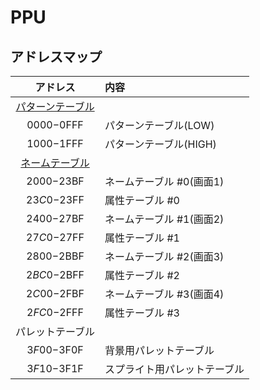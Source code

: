 # PPU
## アドレスマップ
|アドレス|内容|
|:-:|:-|
|[パターンテーブル](https://github.com/lilca/Interfaces/blob/master/FAMICOM/PPU/PatternTable.md)||
|$0000-$0FFF|パターンテーブル(LOW)|
|$1000-$1FFF|パターンテーブル(HIGH)|
|[ネームテーブル](https://github.com/lilca/Interfaces/blob/master/FAMICOM/PPU/NameTable.md)||
|$2000-$23BF|ネームテーブル #0(画面1)|
|$23C0-$23FF|属性テーブル #0|
|$2400-$27BF|ネームテーブル #1(画面2)|
|$27C0-$27FF|属性テーブル #1|
|$2800-$2BBF|ネームテーブル #2(画面3)|
|$2BC0-$2BFF|属性テーブル #2|
|$2C00-$2FBF|ネームテーブル #3(画面4)|
|$2FC0-$2FFF|属性テーブル #3|
|パレットテーブル||
|$3F00-$3F0F|背景用パレットテーブル|
|$3F10-$3F1F|スプライト用パレットテーブル|
